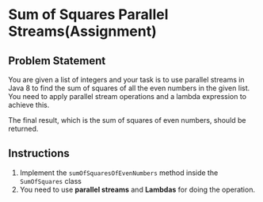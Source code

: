 # Sum of Squares Parallel Streams(Assignment)
## Problem Statement

You are given a list of integers and your task is to use parallel streams in Java 8 to find the sum of squares of all 
the even numbers in the given list. You need to apply parallel stream operations and a lambda expression to achieve 
this. 

The final result, which is the sum of squares of even numbers, should be returned.




## Instructions
1. Implement the `sumOfSquaresOfEvenNumbers` method inside the `SumOfSquares` class
2. You need to use **parallel streams** and **Lambdas** for doing the operation.